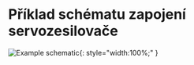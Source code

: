 # Příklad schématu zapojení servozesilovače

![Example schematic](../img/TGZ-D-560-30_50_schematic.svg){: style="width:100%;" }

